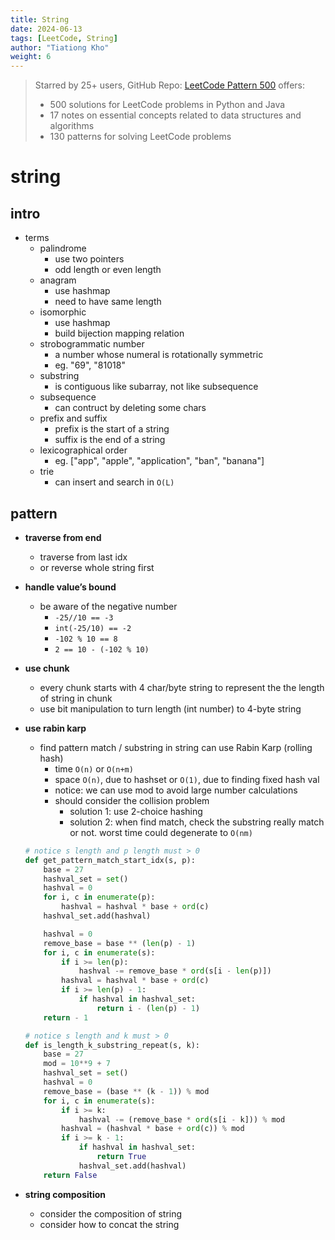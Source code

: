 ```yaml
---
title: String
date: 2024-06-13
tags: [LeetCode, String]
author: "Tiationg Kho"
weight: 6
---
```

>Starred by 25+ users, GitHub Repo: <a href="https://github.com/tiationg-kho/leetcode-pattern-500" target="_blank">LeetCode Pattern 500</a> offers:
>- 500 solutions for LeetCode problems in Python and Java
>- 17 notes on essential concepts related to data structures and algorithms
>- 130 patterns for solving LeetCode problems

# string

## intro

- terms
    - palindrome
        - use two pointers
        - odd length or even length
    - anagram
        - use hashmap
        - need to have same length
    - isomorphic
        - use hashmap
        - build bijection mapping relation 
    - strobogrammatic number
        - a number whose numeral is rotationally symmetric
        - eg. "69", "81018"
    - substring
        - is contiguous like subarray, not like subsequence
    - subsequence
        - can contruct by deleting some chars
    - prefix and suffix
        - prefix is the start of a string
        - suffix is the end of a string
    - lexicographical order
        - eg. ["app", "apple", "application", "ban", "banana"]
    - trie
        - can insert and search in `O(L)` 

## pattern

- **traverse from end**
    - traverse from last idx
    - or reverse whole string first
- **handle value’s bound**
    - be aware of the negative number
        - `-25//10 == -3`
        - `int(-25/10) == -2`
        - `-102 % 10 == 8`
        - `2 == 10 - (-102 % 10)`
- **use chunk**
    - every chunk starts with 4 char/byte string to represent the the length of string in chunk
    - use bit manipulation to turn length (int number) to 4-byte string
- **use rabin karp**
    - find pattern match / substring in string can use Rabin Karp (rolling hash)
        - time `O(n)` or `O(n+m)`
        - space `O(n)`, due to hashset or `O(1)`, due to finding fixed hash val
        - notice: we can use mod to avoid large number calculations
        - should consider the collision problem
            - solution 1: use 2-choice hashing
            - solution 2: when find match, check the substring really match or not. worst time could degenerate to `O(nm)`
        
    ```python
    # notice s length and p length must > 0
    def get_pattern_match_start_idx(s, p):
        base = 27
        hashval_set = set()
        hashval = 0
        for i, c in enumerate(p):
            hashval = hashval * base + ord(c)
        hashval_set.add(hashval)

        hashval = 0
        remove_base = base ** (len(p) - 1)
        for i, c in enumerate(s):
            if i >= len(p):
                hashval -= remove_base * ord(s[i - len(p)])
            hashval = hashval * base + ord(c)
            if i >= len(p) - 1:
                if hashval in hashval_set:
                    return i - (len(p) - 1)
        return - 1

    # notice s length and k must > 0
    def is_length_k_substring_repeat(s, k):
        base = 27
        mod = 10**9 + 7
        hashval_set = set()
        hashval = 0
        remove_base = (base ** (k - 1)) % mod
        for i, c in enumerate(s):
            if i >= k:
                hashval -= (remove_base * ord(s[i - k])) % mod
            hashval = (hashval * base + ord(c)) % mod
            if i >= k - 1:
                if hashval in hashval_set:
                    return True
                hashval_set.add(hashval)
        return False
    ``` 
- **string composition**
    - consider the composition of string
    - consider how to concat the string